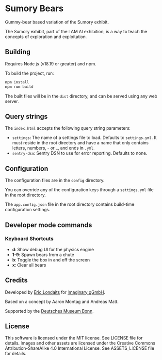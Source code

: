 # Sumory Bears

Gummy-bear based variation of the Sumory exhibit.

The Sumory exhibit, part of the I AM AI exhibition, is a way to teach the concepts of 
exploration and exploitation.

## Building

Requires Node.js (v18.19 or greater) and npm.

To build the project, run:

```bash
npm install
npm run build
```

The built files will be in the `dist` directory, and can be served using any web server.

## Query strings

The `index.html` accepts the following query string parameters:

- `settings`: The name of a settings file to load. Defaults to `settings.yml`. It must reside in the
  root directory and have a name that only contains letters, numbers, - or _, and ends in `.yml`.
- `sentry-dsn`: Sentry DSN to use for error reporting. Defaults to none.

## Configuration

The configuration files are in the `config` directory.

You can override any of the configuration keys through a `settings.yml` file in the root directory.

The `app.config.json` file in the root directory contains build-time configuration settings.

## Developer mode commands

### Keyboard Shortcuts

- **d**: Show debug UI for the physics engine
- **1-9**: Spawn bears from a chute
- **b**: Toggle the box in and off the screen
- **x**: Clear all bears

## Credits

Developed by [Eric Londaits](https://github.com/elondaits) for 
[Imaginary gGmbH](http://about.imaginary.org).

Based on a concept by Aaron Montag and Andreas Matt.

Supported by the [Deutsches Museum Bonn](https://www.deutsches-museum.de/bonn/).

## License

This software is licensed under the MIT license. See LICENSE file for details.
Images and other assets are licensed under the Creative Commons Attribution-ShareAlike 4.0 
International License. See ASSETS_LICENSE file for details.
